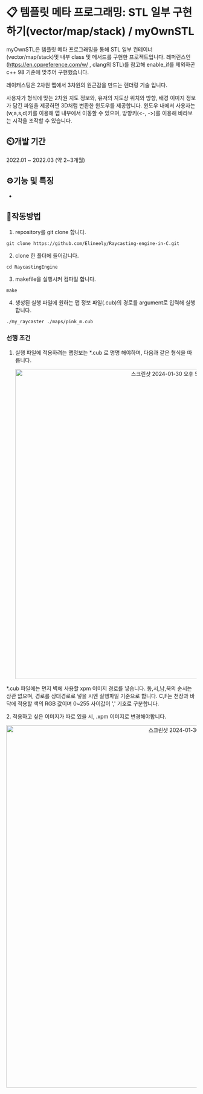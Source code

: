 # 📋 템플릿 메타 프로그래밍: STL 일부 구현하기(vector/map/stack) / myOwnSTL
 myOwnSTL은 템플릿 메타 프로그래밍을 통해 STL 일부 컨테이너(vector/map/stack)및 내부 class 및 메서드를 구현한 프로젝트입니다.
레퍼런스인 (https://en.cppreference.com/w/ , clang의 STL)를 참고해 enable_if를 제외하곤 c++ 98 기준에 맞추어 구현했습니다.

 
 레이캐스팅은 2차원 맵에서 3차원의 원근감을 만드는 렌더링 기술 입니다.

 사용자가 형식에 맞는 2차원 지도 정보와, 유저의 지도상 위치와 방향, 배경 이미지 정보가 담긴 파일을 제공하면 3D처럼 변환한 윈도우를 제공합니다.
윈도우 내에서 사용자는 (w,a,s,d)키를 이용해 맵 내부에서 이동할 수 있으며, 방향키(<-, ->)를 이용해 바라보는 시각을 조작할 수 있습니다.

## ⏲️개발 기간
2022.01 ~ 2022.03 (약 2~3개월)

## ⚙️기능 및 특징
- 

## 🦿작동방법
1. repository를 git clone 합니다.
```
git clone https://github.com/Elineely/Raycasting-engine-in-C.git
```
2. clone 한 폴더에 들어갑니다.
```
cd RaycastingEngine
```
3. makefile을 실행시켜 컴파일 합니다.
```
make
```
4. 생성된 실행 파일에 원하는 맵 정보 파일(.cub)의 경로를 argument로 입력해 실행합니다.
```
./my_raycaster ./maps/pink_m.cub
```

### 선행 조건
1. 실행 파일에 적용하려는 맵정보는 *.cub 로 명명 해야하며, 다음과 같은 형식을 따릅니다.
   <p align="center">
     <img width="818" alt="스크린샷 2024-01-30 오후 5 42 44" src="https://github.com/Elineely/Raycasting-engine-in-C/assets/80635378/5680eda8-d173-4438-a516-c2ffe5660033">
*.cub 파일에는 먼저 벽에 사용할 xpm 이미지 경로를 넣습니다.
동,서,남,북의 순서는 상관 없으며, 경로를 상대경로로 넣을 시엔 실행파일 기준으로 합니다.
C,F는 천장과 바닥에 적용할 색의 RGB 값이며 0~255 사이값이 ',' 기호로 구분합니다.
  </p>
2. 적용하고 싶은 이미지가 따로 있을 시, .xpm 이미지로 변경해야합니다.
   <p align="center">
    <img width="956" alt="스크린샷 2024-01-30 오후 5 42 25" src="https://github.com/Elineely/Raycasting-engine-in-C/assets/80635378/22c0c40d-ef12-4272-b184-889866c27411">
   </p>

